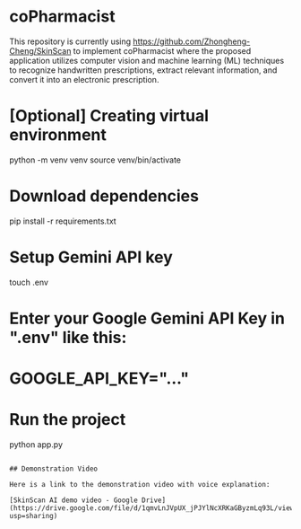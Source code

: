 # coPharmacist

This repository is currently using https://github.com/Zhongheng-Cheng/SkinScan to implement coPharmacist where the proposed application utilizes computer vision and machine learning (ML) techniques to recognize handwritten prescriptions, extract relevant information, and convert it into an electronic prescription.


# [Optional] Creating virtual environment
python -m venv venv
source venv/bin/activate

# Download dependencies
pip install -r requirements.txt

# Setup Gemini API key
touch .env
# Enter your Google Gemini API Key in ".env" like this:
# GOOGLE_API_KEY="..."

# Run the project
python app.py
```

## Demonstration Video

Here is a link to the demonstration video with voice explanation:

[SkinScan AI demo video - Google Drive](https://drive.google.com/file/d/1qmvLnJVpUX_jPJYlNcXRKaGByzmLq93L/view?usp=sharing)
